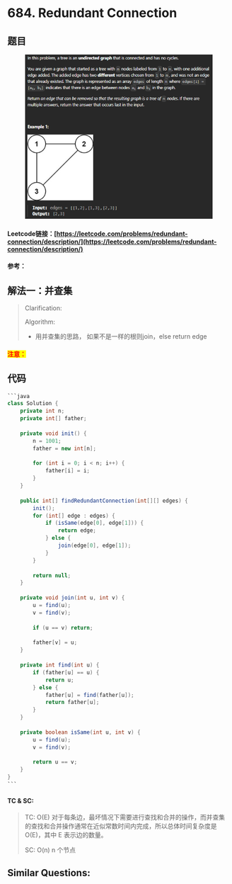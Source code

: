 # 684. Redundant Connection

## 题目

<figure><img src="../../.gitbook/assets/image (1).png" alt=""><figcaption></figcaption></figure>

#### Leetcode链接：[https://leetcode.com/problems/redundant-connection/description/](https://leetcode.com/problems/redundant-connection/description/)

#### 参考：

## 解法一：并查集

> Clarification:&#x20;
>
> Algorithm:&#x20;
>
> * 用并查集的思路， 如果不是一样的根则join，else return edge

#### <mark style="color:red;">注意：</mark>

## 代码

````java
```java
class Solution {
    private int n;
    private int[] father;

    private void init() {
        n = 1001;
        father = new int[n];

        for (int i = 0; i < n; i++) {
            father[i] = i;
        }
    }

    public int[] findRedundantConnection(int[][] edges) {
        init();
        for (int[] edge : edges) {
            if (isSame(edge[0], edge[1])) {
                return edge;
            } else {
                join(edge[0], edge[1]);
            }
        }

        return null;
    }

    private void join(int u, int v) {
        u = find(u);
        v = find(v);

        if (u == v) return;

        father[v] = u;
    }

    private int find(int u) {
        if (father[u] == u) {
            return u;
        } else {
            father[u] = find(father[u]);
            return father[u];
        }
    }

    private boolean isSame(int u, int v) {
        u = find(u);
        v = find(v);

        return u == v;
    }
}
```
````

#### TC & SC:&#x20;

> TC: O(E) 对于每条边，最坏情况下需要进行查找和合并的操作，而并查集的查找和合并操作通常在近似常数时间内完成，所以总体时间复杂度是 O(E)，其中 E 表示边的数量。
>
> SC: O(n) n 个节点

## **Similar Questions:**&#x20;
